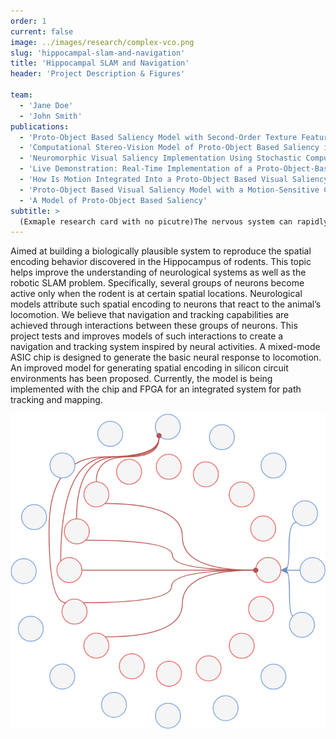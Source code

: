 ```yaml
---
order: 1
current: false
image: ../images/research/complex-vco.png
slug: 'hippocampal-slam-and-navigation'
title: 'Hippocampal SLAM and Navigation'
header: 'Project Description & Figures'

team:
  - 'Jane Doe'
  - 'John Smith'
publications:
  - 'Proto-Object Based Saliency Model with Second-Order Texture Feature'
  - 'Computational Stereo-Vision Model of Proto-Object Based Saliency in Three-Dimensional Space'
  - 'Neuromorphic Visual Saliency Implementation Using Stochastic Computation'
  - 'Live Demonstration: Real-Time Implementation of a Proto-Object-Based'
  - 'How Is Motion Integrated Into a Proto-Object Based Visual Saliency Model?'
  - 'Proto-Object Based Visual Saliency Model with a Motion-Sensitive Channel'
  - 'A Model of Proto-Object Based Saliency'
subtitle: >
  (Exmaple research card with no picutre)The nervous system can rapidly select important information from a visual scene and pay attention to it. Bottom-up saliency models use low-level features such as intensity, color, and orientation to generate a saliency map that predicts human fixations.
---
```


Aimed at building a biologically plausible system to reproduce the spatial encoding behavior discovered in the Hippocampus of rodents. This topic helps improve the understanding of neurological systems as well as the robotic SLAM problem. Specifically, several groups of neurons become active only when the rodent is at certain spatial locations.
Neurological models attribute such spatial encoding to neurons that react to the animal’s locomotion. We believe that navigation and tracking capabilities are achieved through interactions between these groups of neurons. This project tests and improves models of such interactions to create a navigation and tracking system inspired by neural activities.
A mixed-mode ASIC chip is designed to generate the basic neural response to locomotion. An improved model for generating spatial encoding in silicon circuit environments has been proposed. Currently, the model is being implemented with the chip and FPGA for an integrated system for path tracking and mapping.

![Figure 1: Test figure that displays one image of actual neural activities and silicon circuits.](../images/research/complex-vco.png)
